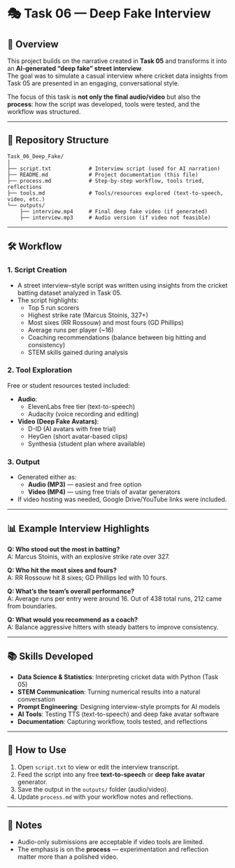 # 🎭 Task 06 — Deep Fake Interview

## 📌 Overview
This project builds on the narrative created in **Task 05** and transforms it into an **AI-generated “deep fake” street interview**.  
The goal was to simulate a casual interview where cricket data insights from Task 05 are presented in an engaging, conversational style.

The focus of this task is **not only the final audio/video** but also the **process**: how the script was developed, tools were tested, and the workflow was structured.

---

## 📂 Repository Structure
```
Task_06_Deep_Fake/
│
├── script.txt            # Interview script (used for AI narration)
├── README.md             # Project documentation (this file)
├── process.md            # Step-by-step workflow, tools tried, reflections
├── tools.md              # Tools/resources explored (text-to-speech, video, etc.)
└── outputs/
    ├── interview.mp4     # Final deep fake video (if generated)
    ├── interview.mp3     # Audio version (if video not feasible)
```

---

## 🛠️ Workflow

### 1. Script Creation
- A street interview–style script was written using insights from the cricket batting dataset analyzed in Task 05.
- The script highlights:
  - Top 5 run scorers  
  - Highest strike rate (Marcus Stoinis, 327+)  
  - Most sixes (RR Rossouw) and most fours (GD Phillips)  
  - Average runs per player (~16)  
  - Coaching recommendations (balance between big hitting and consistency)  
  - STEM skills gained during analysis  

### 2. Tool Exploration
Free or student resources tested included:
- **Audio**:
  - ElevenLabs free tier (text-to-speech)  
  - Audacity (voice recording and editing)  
- **Video (Deep Fake Avatars)**:
  - D-ID (AI avatars with free trial)  
  - HeyGen (short avatar-based clips)  
  - Synthesia (student plan where available)  

### 3. Output
- Generated either as:
  - **Audio (MP3)** — easiest and free option  
  - **Video (MP4)** — using free trials of avatar generators  
- If video hosting was needed, Google Drive/YouTube links were included.  

---

## 📊 Example Interview Highlights
**Q: Who stood out the most in batting?**  
A: Marcus Stoinis, with an explosive strike rate over 327.  

**Q: Who hit the most sixes and fours?**  
A: RR Rossouw hit 8 sixes; GD Phillips led with 10 fours.  

**Q: What’s the team’s overall performance?**  
A: Average runs per entry were around 16. Out of 438 total runs, 212 came from boundaries.  

**Q: What would you recommend as a coach?**  
A: Balance aggressive hitters with steady batters to improve consistency.  

---

## 📚 Skills Developed
- **Data Science & Statistics**: Interpreting cricket data with Python (Task 05)  
- **STEM Communication**: Turning numerical results into a natural conversation  
- **Prompt Engineering**: Designing interview-style prompts for AI models  
- **AI Tools**: Testing TTS (text-to-speech) and deep fake avatar software  
- **Documentation**: Capturing workflow, tools tested, and reflections  

---

## 🚀 How to Use
1. Open `script.txt` to view or edit the interview transcript.  
2. Feed the script into any free **text-to-speech** or **deep fake avatar** generator.  
3. Save the output in the `outputs/` folder (audio/video).  
4. Update `process.md` with your workflow notes and reflections.  

---

## 📌 Notes
- Audio-only submissions are acceptable if video tools are limited.  
- The emphasis is on the **process** — experimentation and reflection matter more than a polished video.  
